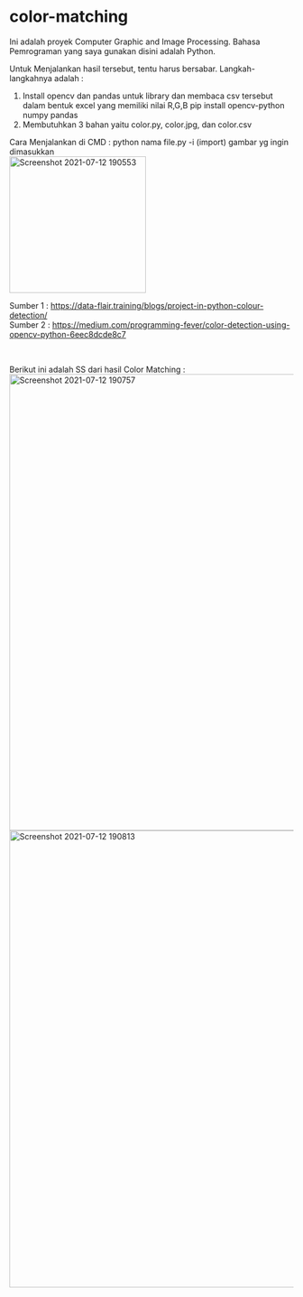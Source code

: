 # color-matching

Ini adalah proyek Computer Graphic and Image Processing. Bahasa Pemrograman yang saya gunakan disini adalah Python.

Untuk Menjalankan hasil tersebut, tentu harus bersabar. Langkah-langkahnya adalah :
1. Install opencv dan pandas untuk library dan membaca csv tersebut dalam bentuk excel yang memiliki nilai R,G,B
  pip install opencv-python numpy pandas
2. Membutuhkan 3 bahan yaitu color.py, color.jpg, dan color.csv

Cara Menjalankan di CMD : python nama file.py -i (import) gambar yg ingin dimasukkan
<br>
<img width="242" alt="Screenshot 2021-07-12 190553" src="https://user-images.githubusercontent.com/87052986/125284913-39af4080-e344-11eb-90c2-4c8bd8cd9456.png">

Sumber 1 : https://data-flair.training/blogs/project-in-python-colour-detection/
<br>
Sumber 2 : https://medium.com/programming-fever/color-detection-using-opencv-python-6eec8dcde8c7


<br>

Berikut ini adalah SS dari hasil Color Matching : 
<br>
<img width="809" alt="Screenshot 2021-07-12 190757" src="https://user-images.githubusercontent.com/87052986/125285199-9c084100-e344-11eb-84e0-77808ff6778c.png">
<br>
<img width="810" alt="Screenshot 2021-07-12 190813" src="https://user-images.githubusercontent.com/87052986/125285243-a62a3f80-e344-11eb-811f-5afb0aa6180e.png">

